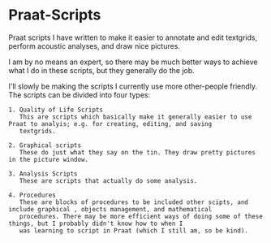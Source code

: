 # Praat-Scripts
Praat scripts I have written to make it easier to annotate and edit textgrids, perform acoustic analyses, and draw nice pictures.

I am by no means an expert, so there may be much better ways to achieve what I do in these scripts, but they generally do the job.

I'll slowly be making the scripts I currently use more other-people friendly.
The scripts can be divided into four types:

    1. Quality of Life Scripts
       This are scripts which basically make it generally easier to use Praat to analyis; e.g. for creating, editing, and saving
       textgrids.
       
    2. Graphical scripts
       These do just what they say on the tin. They draw pretty pictures in the picture window.     
       
    3. Analysis Scripts
       These are scripts that actually do some analysis.       
       
    4. Procedures
       These are blocks of procedures to be included other scipts, and include graphical , objects management, and mathematical
       procedures. There may be more efficient ways of doing some of these things, but I probably didn't know how to when I
       was learning to script in Praat (which I still am, so be kind).
